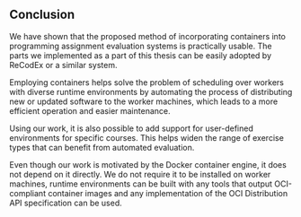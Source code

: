## Conclusion

We have shown that the proposed method of incorporating containers into 
programming assignment evaluation systems is practically usable. The parts we 
implemented as a part of this thesis can be easily adopted by ReCodEx or a 
similar system.

Employing containers helps solve the problem of scheduling over workers with 
diverse runtime environments by automating the process of distributing new or 
updated software to the worker machines, which leads to a more efficient 
operation and easier maintenance.

Using our work, it is also possible to add support for user-defined environments 
for specific courses. This helps widen the range of exercise types that can 
benefit from automated evaluation.

Even though our work is motivated by the Docker container engine, it does not 
depend on it directly. We do not require it to be installed on worker machines, 
runtime environments can be built with any tools that output OCI-compliant 
container images and any implementation of the OCI Distribution API 
specification can be used.
